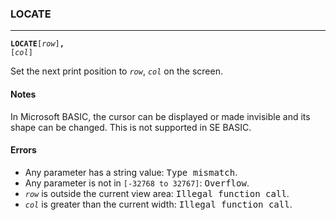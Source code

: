 ### LOCATE
***
<code><b>LOCATE</b>[<var>row</var>]<b>,</b> [<var>col</var>]</code>

Set the next print position to <code><var>row</var></code>, <code><var>col</var></code> on the screen. 

#### Notes
In Microsoft BASIC, the cursor can be displayed or made invisible and its shape can be changed. This is not supported in SE BASIC.

#### Errors
* Any parameter has a string value: <samp>Type mismatch</samp>.
* Any parameter is not in `[-32768 to 32767]`: <samp>Overflow</samp>.
* <code><var>row</var></code> is outside the current view area: <samp>Illegal function call</samp>.
* <code><var>col</var></code> is greater than the current width: <samp>Illegal function call</samp>.

